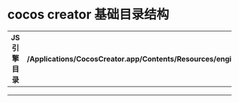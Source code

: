 # cocos creator 基础目录结构



| JS 引擎目录 | /Applications/CocosCreator.app/Contents/Resources/engine/cocos2d |
| ------- | ---------------------------------------- |
|         |                                          |
|         |                                          |
|         |                                          |

